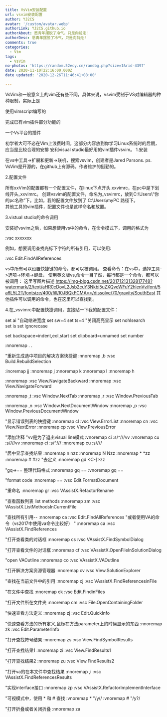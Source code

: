 ```yaml
---
title: VsVim安装配置
url: vsvim安装配置
author: YJ2CS
avatar: '/custom/avatar.webp'
authorLink: YJ2CS.github.io
authorAbout: 愿青年摆脱了冷气，只是向前走！
authorDesc: 愿青年摆脱了冷气，只是向前走！
comments: true
categories:
  - Vim
tags:
  - VsVim
no-photos: 'https://random.52ecy.cn/randbg.php?size=1&rid-4397'
date: 2020-11-10T22:16:00.000Z
date updated: '2020-12-26T11:46:41+08:00'

---
```


VsVim和一般意义上的vim还有些不同，具体来说，vsvim受制于VS对编辑器的种种限制，实际上是

使用vimscript编写的

完成已有vim插件部分功能的

一个Vs平台的插件

初学者大可不必在Vim上浪费时间，这部分内容放到你学习Linux系统时的后期，应当是比较合理的安排
安利visual studio最好用的vim插件vsvim。
1.安装

在vs中工具->扩展和更新->联机，搜索vsvim，创建者是Jared Parsons.
ps. VsVim是开源的，在github上有源码。作者维护的挺勤的。

2.配置文件

所有xxVim的配置都有一个配置文件，在linux下点开头.xxvimrc，在pc中是下划线开头_xxvimrc。
创建vsvim的配置文件，命名为_vsvimrc，放到C:\Users\“你的pc名称”下。比如，我的配置文件放到了 C:\Users\myPC 路径下。\
其他工具的vim插件，配置文件也是这样命名和放置。

3.vistual studio的命令调用

安装好vsvim之后，如果想使用vs中的命令，在命令模式下，调用的格式为

:vsc xxxxxxx

例如，想要调用查找光标下字符的所有引用，可以使用:

:vsc Edit.FindAllReferences

vs中所有可以设置快捷键的命令，都可以被调用。
查看命令：在vs中，选择工具->选项->环境->键盘，
使用英文版vs,命令一目了然，每行都是一个命令，都可以被调用：
这里写图片描述
<https://img-blog.csdn.net/20171213132817748?watermark/2/text/aHR0cDovL2Jsb2cuY3Nkbi5uZXQveWFuY2hlenVv/font/5a6L5L2T/fontsize/400/fill/I0JBQkFCMA==/dissolve/70/gravity/SouthEast>
其他插件可以调用的命令，也在这里可以查找到。

4.在_vsvimrc中配置快捷调用，直接贴一下我的配置文件：

set ai
"自动缩进宽度
set sw=4
set ts=4
"关闭高亮显示
set nohlsearch\
set is
set ignorecase

set backspace=indent,eol,start
set clipboard=unnamed
set number

:nnoremap . .<Esc>

"重新生成选中项目的解决方案快捷键
:nnoremap ,b :vsc Build.RebuildSelection<CR>

:inoremap jj <esc>
:nnoremap <c-j> <c-w>j
:nnoremap <c-k> <c-w>k
:nnoremap <c-l> <c-w>l
:nnoremap <c-h> <c-w>h

:nnoremap <c-o> :vsc View.NavigateBackward<CR>
:nnoremap <c-i> :vsc View.NavigateForward<CR>

:nnoremap ,t :vsc Window.NextTab<CR>
:nnoremap ,r :vsc Window.PreviousTab<CR>

:nnoremap ,n :vsc Window.NextDocumentWindow<CR>
:nnoremap ,p :vsc Window.PreviousDocumentWindow<CR>

"显示错误列表的快捷键
:nnoremap cl :vsc View.ErrorList<CR>
:nnoremap cn :vsc View.NextError<CR>
:nnoremap cp :vsc View.PreviousError<CR>

"添加注释
"vv是为了退出visual line模式
:vnoremap ci :s/^///<cr>vv
:vnoremap cu :s////<cr>vv
:nnoremap ci :s/^///<cr>
:nnoremap cu :s////<cr>

"居中显示查找结果
:nnoremap n nzz
:nnoremap N Nzz
:nnoremap * *zz
:nnoremap # #zz
"去定义
:nnoremap gd <C-]>zz

"gq->== 整理代码格式
:nnoremap gq ==
:vnoremap gq ==

"format code
:nnoremap == :vsc Edit.FormatDocument<CR>

"重命名
:nnoremap gr :vsc VAssistX.RefactorRename<CR>

"查看函数列表 list methods
:nnoremap zm :vsc VAssistX.ListMethodsInCurrentFile<CR>

"查找所有引用--
:nnoremap ca :vsc Edit.FindAllReferences<CR>
"或者使用VA的命令（vs2017中使用va命令比较好）
" :nnoremap ca :vsc VAssistX.FindReferences<CR>

"打开查看类的对话框
:nnoremap cs :vsc VAssistX.FindSymbolDialog<CR>

"打开查看文件的对话框
:nnoremap cf :vsc VAssistX.OpenFileInSolutionDialog<CR>

"open VAOutline
:nnoremap co :vsc VAssistX.VAOutline<CR>

"打开解决方案资源管理器
:nnoremap cv :vsc View.SolutionExplorer<CR>

"查找在当前文件中的引用
:nnoremap cj :vsc VAssistX.FindReferencesinFile<CR>

"在文件中查找
:nnoremap ck :vsc Edit.FindinFiles<CR>

"打开文件所在文件夹
:nnoremap cm :vsc File.OpenContainingFolder<CR>

"快速查看方法定义
:nnoremap zj :vsc Edit.QuickInfo<CR>

"快速查看方法的所有定义,鼠标在方法parameter上的时候显示的东西
:nnoremap zk :vsc Edit.ParameterInfo<CR>

"打开查找符号结果
:nnoremap zs :vsc View.FindSymbolResults<CR>

"打开查找结果1
:nnoremap zi :vsc View.FindResults1<CR>

"打开查找结果2
:nnoremap zu :vsc View.FindResults2<CR>

"打开va的在本文件中查找结果
:nnoremap ,i :vsc VAssistX.FindReferencesResults<CR>

"实现interface接口
:nnoremap zp :vsc VAssistX.RefactorImplementInterface<CR>

"可视模式中，使用 * 和 # 查找
:vnoremap * "/y/<C-r>/<CR>
:vnoremap # "/y?<C-r>/<CR>

"打开折叠或者关闭折叠
:nnoremap <space> za
